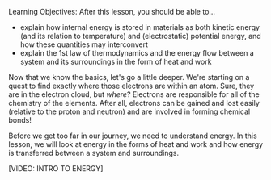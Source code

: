 Learning Objectives: After this lesson, you should be able to…

* explain how internal energy is stored in materials as both kinetic energy (and its relation to temperature) and (electrostatic) potential energy, and how these quantities may interconvert
* explain the 1st law of thermodynamics and the energy flow between a system and its surroundings in the form of heat and work


Now that we know the basics, let's go a little deeper. We're starting on a quest to find exactly where those electrons are within an atom. Sure, they are in the electron cloud, but _where_? Electrons are responsible for all of the chemistry of the elements.  After all, electrons can be gained and lost easily (relative to the proton and neutron) and are involved in forming chemical bonds!

Before we get too far in our journey, we need to understand energy. In this lesson, we will look at energy in the forms of heat and work and how energy is transferred between a system and surroundings.

[VIDEO: INTRO TO ENERGY]